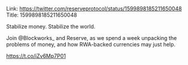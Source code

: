 Link:  https://twitter.com/reserveprotocol/status/1599898185211650048
Title: 1599898185211650048

Stabilize money. Stabilize the world.

Join @Blockworks_ and Reserve, as we spend a week unpacking the problems of money, and how RWA-backed currencies may just help.

https://t.co/iZv6Mp7P01